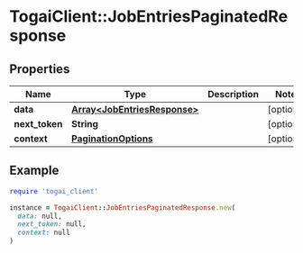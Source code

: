# TogaiClient::JobEntriesPaginatedResponse

## Properties

| Name | Type | Description | Notes |
| ---- | ---- | ----------- | ----- |
| **data** | [**Array&lt;JobEntriesResponse&gt;**](JobEntriesResponse.md) |  | [optional] |
| **next_token** | **String** |  | [optional] |
| **context** | [**PaginationOptions**](PaginationOptions.md) |  | [optional] |

## Example

```ruby
require 'togai_client'

instance = TogaiClient::JobEntriesPaginatedResponse.new(
  data: null,
  next_token: null,
  context: null
)
```

